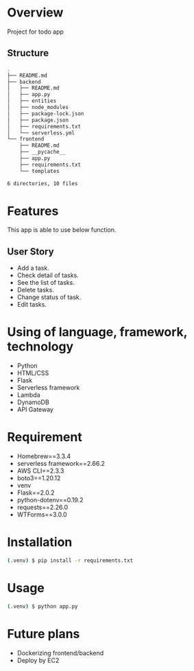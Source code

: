 # Overview
Project for todo app

## Structure

```bash
.
├── README.md
├── backend
│   ├── README.md
│   ├── app.py
│   ├── entities
│   ├── node_modules
│   ├── package-lock.json
│   ├── package.json
│   ├── requirements.txt
│   └── serverless.yml
└── frontend
    ├── README.md
    ├── __pycache__
    ├── app.py
    ├── requirements.txt
    └── templates

6 directories, 10 files
```

# Features
This app is able to use below function.

## User Story
- Add a task.
- Check detail of tasks.
- See the list of tasks.
- Delete tasks.
- Change status of task.
- Edit tasks.

# Using of language, framework, technology
- Python
- HTML/CSS
- Flask
- Serverless framework
- Lambda
- DynamoDB
- API Gateway
  
# Requirement
- Homebrew==3.3.4
- serverless framework==2.66.2
- AWS CLI==2.3.3
- boto3==1.20.12
- venv
- Flask==2.0.2
- python-dotenv==0.19.2
- requests==2.26.0
- WTForms==3.0.0
 
# Installation
 
```bash
(.venv) $ pip install -r requirements.txt
```
 
# Usage
 
```bash
(.venv) $ python app.py
```
 
# Future plans
- Dockerizing frontend/backend
- Deploy by EC2 

